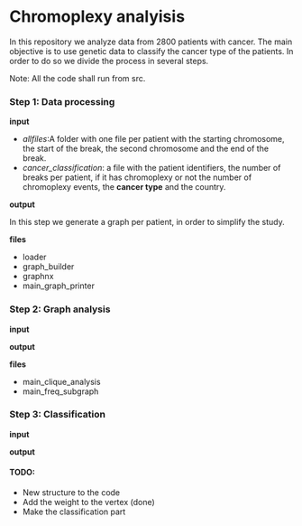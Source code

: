 # Chromoplexy analyisis

In this repository we analyze data from 2800 patients with cancer. 
The main objective is to use genetic data to classify the cancer type of the patients. 
In order to do so we divide the process in several steps. 


Note: All the code shall run from src. 

### Step 1: Data processing

**input** 

- *allfiles*:A folder with one file per patient with the starting chromosome, the start of the break, 
the second chromosome and the end of the break. 
- *cancer_classification*: a file with the patient identifiers, the number of breaks per patient, 
if it has chromoplexy or not the number of chromoplexy events, the **cancer type** and the country. 


**output**

In this step we generate a graph per patient, in order to simplify the study. 

**files**
- loader
- graph_builder
- graphnx
- main_graph_printer

### Step 2: Graph analysis

**input**

**output**

**files**
- main_clique_analysis
- main_freq_subgraph

### Step 3: Classification

**input**

**output**


#### TODO: 
- New structure to the code
- Add the weight to the vertex (done)
- Make the classification part 
